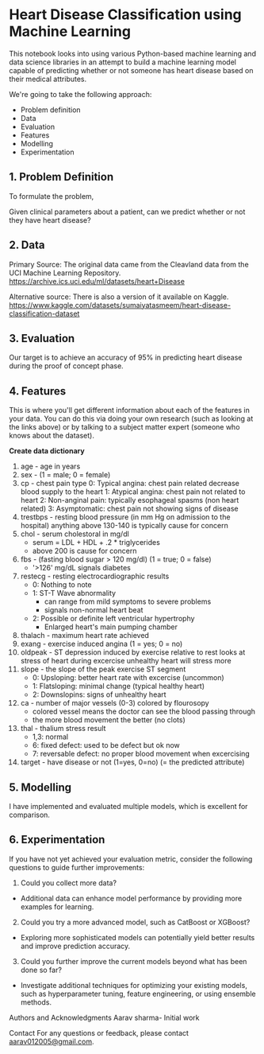 
# Heart Disease Classification using Machine Learning

This notebook looks into using various Python-based machine learning and data science libraries in an attempt to build a machine learning model capable of predicting whether or not someone has heart disease based on their medical attributes.

We're going to take the following approach:

* Problem definition
* Data
* Evaluation
* Features
* Modelling
* Experimentation

## 1. Problem Definition
To formulate the problem,

Given clinical parameters about a patient, can we predict whether or not they have heart disease?

## 2. Data
Primary Source: The original data came from the Cleavland data from the UCI Machine Learning Repository. https://archive.ics.uci.edu/ml/datasets/heart+Disease

Alternative source: There is also a version of it available on Kaggle. https://www.kaggle.com/datasets/sumaiyatasmeem/heart-disease-classification-dataset

## 3. Evaluation
Our target is to achieve an accuracy of 95% in predicting heart disease during the proof of concept phase.

## 4. Features
This is where you'll get different information about each of the features in your data. You can do this via doing your own research (such as looking at the links above) or by talking to a subject matter expert (someone who knows about the dataset).

**Create data dictionary**

1. age - age in years
2. sex - (1 = male; 0 = female)
3. cp - chest pain type
    0: Typical angina: chest pain related decrease blood supply to the heart
    1: Atypical angina: chest pain not related to heart
    2: Non-anginal pain: typically esophageal spasms (non heart related)
    3: Asymptomatic: chest pain not showing signs of disease
4. trestbps - resting blood pressure (in mm Hg on admission to the hospital) anything above 130-140 is typically cause for concern
5. chol - serum cholestoral in mg/dl
     * serum = LDL + HDL + .2 * triglycerides
     * above 200 is cause for concern
6. fbs - (fasting blood sugar > 120 mg/dl) (1 = true; 0 = false)
     * '>126' mg/dL signals diabetes
7. restecg - resting electrocardiographic results
    * 0: Nothing to note
    * 1: ST-T Wave abnormality
       * can range from mild symptoms to severe problems
       * signals non-normal heart beat
    * 2: Possible or definite left ventricular hypertrophy
       * Enlarged heart's main pumping chamber
8. thalach - maximum heart rate achieved
9. exang - exercise induced angina (1 = yes; 0 = no)
10. oldpeak - ST depression induced by exercise relative to rest looks at stress of heart during excercise unhealthy heart will stress more
11. slope - the slope of the peak exercise ST segment
    * 0: Upsloping: better heart rate with excercise (uncommon)
    * 1: Flatsloping: minimal change (typical healthy heart)
    * 2: Downslopins: signs of unhealthy heart
12. ca - number of major vessels (0-3) colored by flourosopy
    * colored vessel means the doctor can see the blood passing through
    * the more blood movement the better (no clots)
13. thal - thalium stress result
    * 1,3: normal
    * 6: fixed defect: used to be defect but ok now
    * 7: reversable defect: no proper blood movement when excercising
14. target - have disease or not (1=yes, 0=no) (= the predicted attribute)

## 5. Modelling
I have implemented and evaluated multiple models, which is excellent for comparison.

## 6. Experimentation
If you have not yet achieved your evaluation metric, consider the following questions to guide further improvements:

1. Could you collect more data?

  * Additional data can enhance model performance by providing more examples for learning.

2. Could you try a more advanced model, such as CatBoost or XGBoost?

  * Exploring more sophisticated models can potentially yield better results 
     and improve prediction accuracy.

3. Could you further improve the current models beyond what has been done so far?

  * Investigate additional techniques for optimizing your existing models, such as hyperparameter tuning, feature engineering, or using ensemble methods.

Authors and Acknowledgments Aarav sharma- Initial work

Contact For any questions or feedback, please contact aarav012005@gmail.com.

